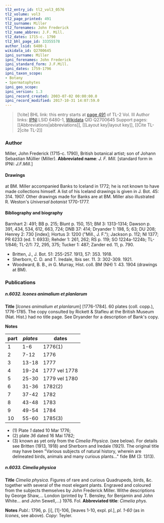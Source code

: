 ```yaml
---
tl2_entry_id: tl2_vol3_0576
tl2_volume: vol3
tl2_page_printed: 491
tl2_surname: Miller
tl2_forenames: John Frederick
tl2_name_abbrev: J.F. Mill.
tl2_dates: 1715-c. 1790
tl2_bhl_page_id: 33355578
author_lsid: 6480-1
wikidata_id: Q2700645
ipni_surname: Miller
ipni_forenames: John Frederick
ipni_standard_form: J.F.Mill.
ipni_dates: 1759-1796
ipni_taxon_scope: 
- Botany
- Spermatophytes
ipni_geo_scope: 
ipni_version: 1.3
ipni_record_created: 2003-07-02 00:00:00.0
ipni_record_modified: 2017-10-31 14:07:59.0
---
```


> [!cite] BHL link: this entry starts at [page 491](https://www.biodiversitylibrary.org/page/33355578) of TL-2 Vol. III
> Author links: [IPNI](https://www.ipni.org/a/6480-1) LSID 6480-1, [Wikidata](https://www.wikidata.org/wiki/Q2700645) QID Q2700645
> Support pages: [[Abbreviations|abbreviations]], [[Layout key|layout key]], [[Cite TL-2|cite TL-2]]

### Author

Miller, John Frederick (1715-c. 1790), British botanical artist; son of Johann Sebastian Müllier (Miller). 
**Abbreviated name**: *J. F. Mill.* \[standard form in IPNI: *J.F.Mill.*\]

#### Drawings

at BM. Miller accompanied Banks to Iceland in 1772; he is not known to have made collections himself. A list of his Iceland drawings is given in J. Bot. 45: 314. 1907. Other drawings made for Banks are at BM. Miller also illustrated R. Weston's *Universal botanist* 1770-1777.

#### Bibliography and biography

Barnhart 2: 491; BB p. 215; Blunt p. 150, 151; BM 3: 1313-1314; Dawson p. 391, 434, 534, 612, 663, 724; DNB 37: 414; Dryander 1: 198, 5; 63; DU 208; Henrey 2: 730 \[index\]; Hortus 3: 1200 ("Mill., J. F."); Jackson p. 112; NI 1377; PR 6233 (ed. 1: 6933); Rehder 1: 261, 262; RS p. 119; SO 1224a-1224b; TL-1/846; TL-2/1: 72, 295, 375; Tucker 1: 487; Zander ed. 11, p. 790.
- Britten, J., J. Bot. 51: 255-257. 1913, 57: 353. 1918.
- Sherborn, C. D. and T. Iredale, Ibis ser. 11. 3: 302-309. 1921.
- Woodward, B. B., *in* G. Murray, Hist. coll. BM (NH) 1: 43. 1904 (drawings at BM).

### Publications

##### n.6032. Icones animalium et planlarum

**Title**
\[*Icones animalium et planlarum*\] \[1776-1784\]. 60 plates (coll. copp.), 1776-1785. The copy consulted by Rickett & Stafleu at the British Museum (Nat. Hist.) had no title page. See Dryander for a description of Bank's copy.

**Notes**

|part	|*plates*	|dates	|
|---	|---	|---	|
|1	|1-6	|1776(1)	
|2	|7-12	|1776	
|3	|13-18	|1777	
|4	|19-24	|1777 vel 1778	
|5	|25-30	|1779 vel 1780	
|6	|31-36	|1782(2)|
|7	|37-42	|1782|
|8	|43-48	|1783|
|9	|49-54	|1784|
|10	|55-60	|1785(3)|

- (1) Plate *1* dated 10 Mar 1776; 
- (2) plate *36* dated 16 Mai 1782; 
- (3) known as yet only from the *Cimelia Physica*. (see below). For details see Britten (1913, 1918) and Sherborn and Iredale (1921). The original title may have been "Various subjects of natural history, wherein are delineated birds, animals and many curious plants..." fide BM (3: 1313).

##### n.6033. Cimelia physica

**Title**
*Cimelia physica*. Figures of rare and curious Quadrupeds, birds, &c. together with several of the most elegant plants. Engraved and coloured from the subjects themselves by John Frederick Miller. Withe descriptions by George Shaw,... London (printed by T. Bensley, for Benjamin and John White... and John Sewell,...) 1976. Fol.
**Abbreviated title**: *Cimelia phys.*

**Notes**
*Publ*.: 1796, p. \[i\], \[1\]-106, \[leaves 1-10, expl. pl.\], *pl. 1-60* (as in *Icones*, see above). *Copy*: Teyler.

